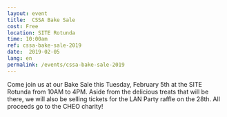 ```yaml
---
layout: event
title:  CSSA Bake Sale
cost: Free
location: SITE Rotunda
time: 10:00am
ref: cssa-bake-sale-2019
date:  2019-02-05
lang: en
permalink: /events/cssa-bake-sale-2019
---
```


Come join us at our Bake Sale this Tuesday, February 5th at the SITE Rotunda from 10AM to 4PM. Aside from the delicious treats that will be there, we will also be selling tickets for the LAN Party raffle on the 28th.
All proceeds go to the CHEO charity!
